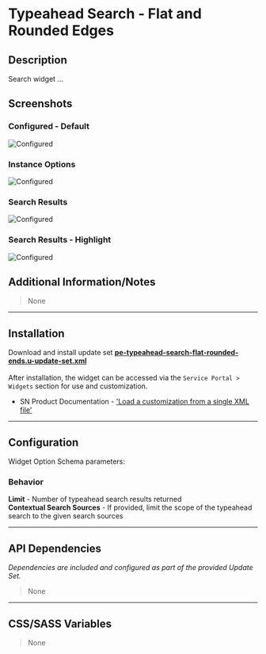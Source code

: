 # Typeahead Search - Flat and Rounded Edges

## Description

Search widget ...

## Screenshots
### Configured - Default
![Configured](https://raw.githubusercontent.com/platform-experience/serviceportal-widget-library/master/src/pe-typeahead-search-flat-rounded-ends/images/default.png)
### Instance Options
![Configured](https://raw.githubusercontent.com/platform-experience/serviceportal-widget-library/master/src/pe-typeahead-search-flat-rounded-ends/images/options.png)
### Search Results
![Configured](https://raw.githubusercontent.com/platform-experience/serviceportal-widget-library/master/src/pe-typeahead-search-flat-rounded-ends/images/resultslist.png)
### Search Results - Highlight
![Configured](https://raw.githubusercontent.com/platform-experience/serviceportal-widget-library/master/src/pe-typeahead-search-flat-rounded-ends/images/resultlist_highlight.png)

## Additional Information/Notes

> None


---
## Installation
Download and install update set **[pe-typeahead-search-flat-rounded-ends.u-update-set.xml](https://github.com/platform-experience/serviceportal-widget-library/blob/master/src/pe-typeahead-search-flat-rounded-ends/pe-typeahead-search-flat-rounded-ends.u-update-set.xml)** <br/><br/>
After installation, the widget can be accessed via the `Service Portal > Widgets` section for use and customization.<br/>
* SN Product Documentation - ['Load a customization from a single XML file'](https://docs.servicenow.com/bundle/kingston-application-development/page/build/system-update-sets/task/t_SaveAnUpdateSetAsAnXMLFile.html)

---
## Configuration
Widget Option Schema parameters:

### Behavior
**Limit** - Number of typeahead search results returned<br/>
**Contextual Search Sources** - If provided, limit the scope of the typeahead search to the given search sources<br/>


---
## API Dependencies
<i>Dependencies are included and configured as part of the provided Update Set.</i>
> None

---
## CSS/SASS Variables
> None
